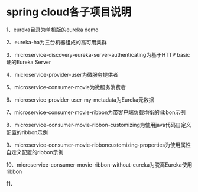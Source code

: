 # spring cloud各子项目说明

1、eureka目录为单机版的eureka demo

2、eureka-ha为三台机器组成的高可用集群

3、microservice-discovery-eureka-server-authenticating为基于HTTP basic证的Eureka Server

4、microservice-provider-user为微服务提供者

5、microservice-consumer-movie为微服务消费者

6、microservice-provider-user-my-metadata为Eureka元数据

7、microservice-consumer-movie-ribbon为带客户端负载均衡的ribbon示例

8、microservice-consumer-movie-ribbon-customizing为使用java代码自定义配置的ribbon示例

9、microservice-consumer-movie-ribboncustomizing-properties为使用属性自定义配置的ribbon示例

10、microservice-consumer-movie-ribbon-without-eureka为脱离Eureka使用ribbon

11、
